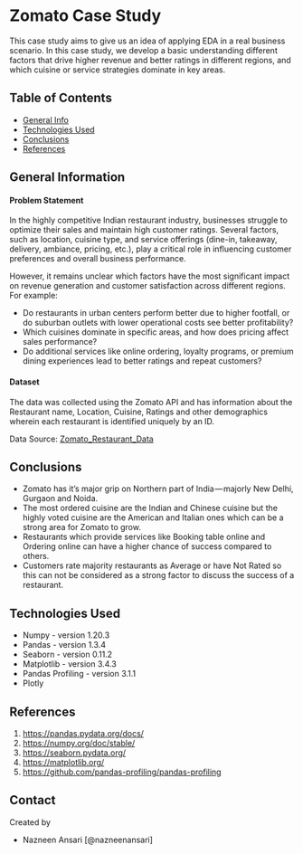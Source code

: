 # Zomato Case Study
  This case study aims to give us an idea of applying EDA in a real business scenario. In this case study, we develop a basic understanding different factors that drive higher revenue and better ratings in different regions, and which cuisine or service strategies dominate in key areas.


## Table of Contents
* [General Info](#general-information)
* [Technologies Used](#technologies-used)
* [Conclusions](#conclusions)
* [References](#references)

<!-- You can include any other section that is pertinent to your problem -->

## General Information
  #### Problem Statement
In the highly competitive Indian restaurant industry, businesses struggle to optimize their sales and maintain high customer ratings. Several factors, such as location, cuisine type, and service offerings (dine-in, takeaway, delivery, ambiance, pricing, etc.), play a critical role in influencing customer preferences and overall business performance.

However, it remains unclear which factors have the most significant impact on revenue generation and customer satisfaction across different regions. For example:

- Do restaurants in urban centers perform better due to higher footfall, or do suburban outlets with lower operational costs see better profitability?
- Which cuisines dominate in specific areas, and how does pricing affect sales performance?
- Do additional services like online ordering, loyalty programs, or premium dining experiences lead to better ratings and repeat customers?

 #### Dataset
The data was collected using the Zomato API and has information about the Restaurant name, Location, Cuisine, Ratings and other demographics wherein each restaurant is identified uniquely by an ID.

Data Source: [Zomato_Restaurant_Data](https://www.kaggle.com/datasets/shrutimehta/zomato-restaurants-data?select=zomato.csv)


<!-- You don't have to answer all the questions - just the ones relevant to your project. -->

## Conclusions
- Zomato has it’s major grip on Northern part of India — majorly New Delhi, Gurgaon and Noida.
- The most ordered cuisine are the Indian and Chinese cuisine but the highly voted cuisine are the American and Italian ones which can be a strong area for Zomato to grow.
- Restaurants which provide services like Booking table online and Ordering online can have a higher chance of success compared to others.
- Customers rate majority restaurants as Average or have Not Rated so this can not be considered as a strong factor to discuss the success of a restaurant.

<!-- You don't have to answer all the questions - just the ones relevant to your project. -->


## Technologies Used
- Numpy - version 1.20.3
- Pandas - version 1.3.4
- Seaborn - version 0.11.2
- Matplotlib - version 3.4.3
- Pandas Profiling - version 3.1.1
- Plotly

<!-- As the libraries versions keep on changing, it is recommended to mention the version of library used in this project -->

## References
  1. https://pandas.pydata.org/docs/
  2. https://numpy.org/doc/stable/
  3. https://seaborn.pydata.org/
  4. https://matplotlib.org/
  5. https://github.com/pandas-profiling/pandas-profiling

## Contact
Created by 
- Nazneen Ansari [@nazneenansari]



<!-- Optional -->
<!-- ## License -->
<!-- This project is open source and available under the [... License](). -->

<!-- You don't have to include all sections - just the one's relevant to your project -->
